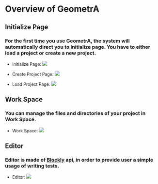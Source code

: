 # Overview of GeometrA

## Initialize Page
### For the first time you use GeometrA, the system will automatically direct you to Initialize page. You have to either **load a project** or **create a new project**.

- Initialize Page:
![](/pic/Initialize.PNG)

- Create Project Page:
![](/pic/Create.PNG)

- Load Project Page:
![](/pic/Load.PNG)

## Work Space
### You can manage the files and directories of your project in Work Space.

- Work Space:
![](/pic/WorkSpace.PNG)

## Editor
### Editor is made of [Blockly](https://developers.google.com/blockly/) api, in order to provide user a simple usage of writing tests.

- Editor:
![](/pic/Editor.PNG)
